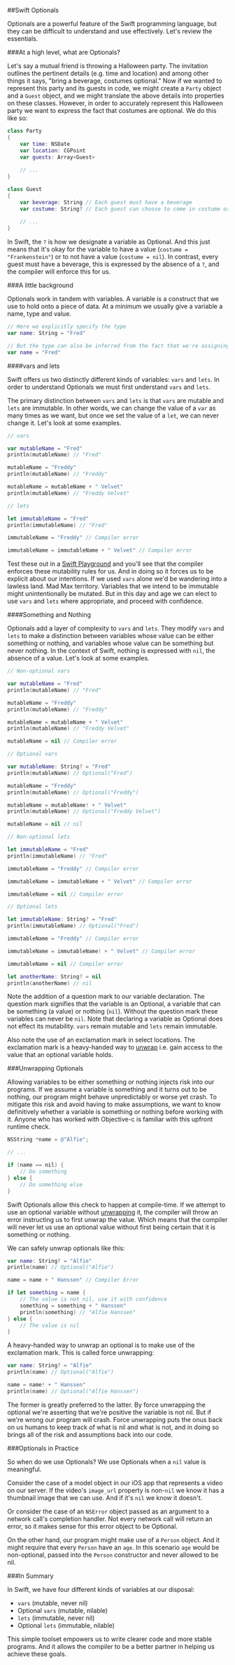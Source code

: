 
##Swift Optionals

Optionals are a powerful feature of the Swift programming language, but they can be difficult to understand and use effectively. Let's review the essentials.

###At a high level, what are Optionals? 

Let's say a mutual friend is throwing a Halloween party. The invitation outlines the pertinent details (e.g. time and location) and among other things it says, "bring a beverage, costumes optional." Now if we wanted to represent this party and its guests in code, we might create a `Party` object and a `Guest` object, and we might translate the above details into properties on these classes. However, in order to accurately represent this Halloween party we want to express the fact that costumes are optional. We do this like so:

```Swift
class Party
{
    var time: NSDate
    var location: CGPoint
    var guests: Array<Guest>
    
    // ...
}

class Guest 
{
    var beverage: String // Each guest must have a beverage
    var costume: String? // Each guest can choose to come in costume or plain clothes (i.e. costumes optional)
    
    // ...
}
```

In Swift, the `?` is how we designate a variable as Optional. And this just means that it's okay for the variable to have a value (`costume = "Frankenstein"`) or to not have a value (`costume = nil`). In contrast, every guest must have a beverage, this is expressed by the absence of a `?`, and the compiler will enforce this for us.  

###A little background

Optionals work in tandem with variables. A variable is a construct that we use to hold onto a piece of data. At a minimum we usually give a variable a name, type and value.

```Swift
// Here we explicitly specify the type
var name: String = "Fred"

// But the type can also be inferred from the fact that we're assigning it a String value
var name = "Fred"
```

####vars and lets

Swift offers us two distinctly different kinds of variables: `vars` and `lets`. In order to understand Optionals we must first understand `vars` and `lets`.

The primary distinction between `vars` and `lets` is that `vars` are mutable and `lets` are immutable. In other words, we can change the value of a `var` as many times as we want, but once we set the value of a `let`, we can never change it. Let's look at some examples.

```Swift
// vars

var mutableName = "Fred"
println(mutableName) // "Fred"

mutableName = "Freddy"
println(mutableName) // "Freddy"

mutableName = mutableName + " Velvet"
println(mutableName) // "Freddy Velvet"

// lets

let immutableName = "Fred"
println(immutableName) // "Fred"

immutableName = "Freddy" // Compiler error

immutableName = immutableName + " Velvet" // Compiler error
```

Test these out in a [Swift Playground](http://www.objc.io/issue-16/rapid-prototyping-in-swift-playgrounds.html) and you'll see that the compiler enforces these mutability rules for us. And in doing so it forces us to be explicit about our intentions. If we used `vars` alone we'd be wandering into a lawless land. Mad Max territory. Variables that we intend to be immutable might unintentionally be mutated. But in this day and age we can elect to use `vars` and `lets` where appropriate, and proceed with confidence.

####Something and Nothing

Optionals add a layer of complexity to `vars` and `lets`. They modify `vars` and `lets` to make a distinction between variables whose value can be either something or nothing, and variables whose value can be something but never nothing. In the context of Swift, nothing is expressed with `nil`, the absence of a value. Let's look at some examples.

```Swift
// Non-optional vars

var mutableName = "Fred"
println(mutableName) // "Fred"

mutableName = "Freddy"
println(mutableName) // "Freddy"

mutableName = mutableName + " Velvet"
println(mutableName) // "Freddy Velvet"

mutableName = nil // Compiler error

// Optional vars

var mutableName: String? = "Fred"
println(mutableName) // Optional("Fred")

mutableName = "Freddy"
println(mutableName) // Optional("Freddy")

mutableName = mutableName! + " Velvet"
println(mutableName) // Optional("Freddy Velvet")

mutableName = nil // nil

// Non-optional lets

let immutableName = "Fred"
println(immutableName) // "Fred"

immutableName = "Freddy" // Compiler error

immutableName = immutableName + " Velvet" // Compiler error

immutableName = nil // Compiler error

// Optional lets

let immutableName: String? = "Fred"
println(immutableName) // Optional("Fred")

immutableName = "Freddy" // Compiler error

immutableName = immutableName! + " Velvet" // Compiler error

immutableName = nil // Compiler error

let anotherName: String? = nil 
println(anotherName) // nil
```

Note the addition of a question mark to our variable declaration. The question mark signifies that the variable is an Optional, a variable that can be something (a value) or nothing (`nil`). Without the question mark these variables can never be `nil`. Note that declaring a variable as Optional does not effect its mutability. `vars` remain mutable and `lets` remain immutable.

Also note the use of an exclamation mark in select locations. The exclamation mark is a heavy-handed way to [unwrap](https://developer.apple.com/library/mac/documentation/Swift/Conceptual/Swift_Programming_Language/OptionalChaining.html) i.e. gain access to the value that an optional variable holds. 

###Unwrapping Optionals

Allowing variables to be either something or nothing injects risk into our programs. If we assume a variable is something and it turns out to be nothing, our program might behave unpredictably or worse yet crash. To mitigate this risk and avoid having to make assumptions, we want to know definitively whether a variable is something or nothing before working with it. Anyone who has worked with Objective-c is familiar with this upfront runtime check. 

```Objective-c
NSString *name = @"Alfie";

// ...

if (name == nil) {
    // Do something
} else {
    // Do something else
}
```

Swift Optionals allow this check to happen at compile-time. If we attempt to use an optional variable without [unwrapping](https://developer.apple.com/library/mac/documentation/Swift/Conceptual/Swift_Programming_Language/OptionalChaining.html) it, the compiler will throw an error instructing us to first unwrap the value. Which means that the compiler will never let us use an optional value without first being certain that it is something or nothing. 

We can safely unwrap optionals like this:

```Swift
var name: String? = "Alfie"
println(name) // Optional("Alfie")

name = name + " Hanssen" // Compiler Error

if let something = name {
    // The value is not nil, use it with confidence
    something = something + " Hanssen"
    println(something) // "Alfie Hanssen"
} else {
    // The value is nil
}
```

A heavy-handed way to unwrap an optional is to make use of the exclamation mark. This is called force unwrapping:

```Swift
var name: String? = "Alfie"
println(name) // Optional("Alfie")

name = name! + " Hanssen" 
println(name) // Optional("Alfie Hanssen")
```

The former is greatly preferred to the latter. By force unwrapping the optional we're asserting that we're positive the variable is not nil. But if we're wrong our program will crash. Force unwrapping puts the onus back on us humans to keep track of what is nil and what is not, and in doing so brings all of the risk and assumptions back into our code. 

###Optionals in Practice

So when do we use Optionals? We use Optionals when a `nil` value is meaningful. 

Consider the case of a model object in our iOS app that represents a video on our server. If the video's `image_url` property is non-`nil` we know it has a thumbnail image that we can use. And if it's `nil` we know it doesn't. 

Or consider the case of an `NSError` object passed as an argument to a network call's completion handler. Not every network call will return an error, so it makes sense for this error object to be Optional.

On the other hand, our program might make use of a `Person` object. And it might require that every `Person` have an `age`. In this scenario `age` would be non-optional, passed into the `Person` constructor and never allowed to be nil.  

###In Summary

In Swift, we have four different kinds of variables at our disposal:

- `vars` (mutable, never nil)
- Optional `vars` (mutable, nilable)
- `lets` (immutable, never nil)
- Optional `lets` (immutable, nilable)

This simple toolset empowers us to write clearer code and more stable programs. And it allows the compiler to be a better partner in helping us achieve these goals.
